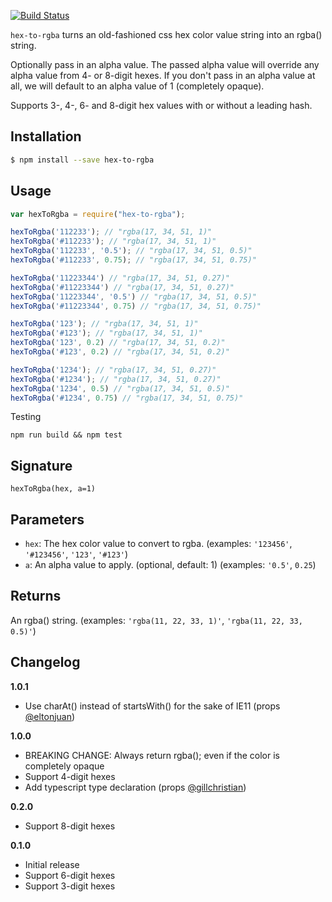 [![Build Status](https://travis-ci.org/misund/hex-to-rgba.svg?branch=master)](https://travis-ci.org/misund/hex-to-rgba)

`hex-to-rgba` turns an old-fashioned css hex color value string into an rgba() string.

Optionally pass in an alpha value. The passed alpha value will override any alpha value from 4- or 8-digit hexes. If you don't pass in an alpha value at all, we will default to an alpha value of 1 (completely opaque).

Supports 3-, 4-, 6- and 8-digit hex values with or without a leading hash.

## Installation
```sh
$ npm install --save hex-to-rgba
```

## Usage
```js
var hexToRgba = require("hex-to-rgba");

hexToRgba('112233'); // "rgba(17, 34, 51, 1)"
hexToRgba('#112233'); // "rgba(17, 34, 51, 1)"
hexToRgba('112233', '0.5'); // "rgba(17, 34, 51, 0.5)"
hexToRgba('#112233', 0.75); // "rgba(17, 34, 51, 0.75)"

hexToRgba('11223344') // "rgba(17, 34, 51, 0.27)"
hexToRgba('#11223344') // "rgba(17, 34, 51, 0.27)"
hexToRgba('11223344', '0.5') // "rgba(17, 34, 51, 0.5)"
hexToRgba('#11223344', 0.75) // "rgba(17, 34, 51, 0.75)"

hexToRgba('123'); // "rgba(17, 34, 51, 1)"
hexToRgba('#123'); // "rgba(17, 34, 51, 1)"
hexToRgba('123', 0.2) // "rgba(17, 34, 51, 0.2)"
hexToRgba('#123', 0.2) // "rgba(17, 34, 51, 0.2)"

hexToRgba('1234'); // "rgba(17, 34, 51, 0.27)"
hexToRgba('#1234'); // "rgba(17, 34, 51, 0.27)"
hexToRgba('1234', 0.5) // "rgba(17, 34, 51, 0.5)"
hexToRgba('#1234', 0.75) // "rgba(17, 34, 51, 0.75)"
```

Testing
```
npm run build && npm test
```

## Signature
`hexToRgba(hex, a=1)`

## Parameters
* `hex`: The hex color value to convert to rgba. (examples: `'123456'`, `'#123456'`, `'123'`, `'#123'`)
* `a`: An alpha value to apply. (optional, default: 1) (examples: `'0.5'`, `0.25`)

## Returns
An rgba() string. (examples: `'rgba(11, 22, 33, 1)'`, `'rgba(11, 22, 33, 0.5)'`)

## Changelog
**1.0.1**
  - Use charAt() instead of startsWith() for the sake of IE11 (props [@eltonjuan](https://github.com/misund/hex-to-rgba/pull/9))

**1.0.0**
  - BREAKING CHANGE: Always return rgba(); even if the color is completely opaque
  - Support 4-digit hexes
  - Add typescript type declaration (props [@gillchristian](https://github.com/misund/hex-to-rgba/pull/5))

**0.2.0**
  - Support 8-digit hexes

**0.1.0**
  - Initial release
  - Support 6-digit hexes
  - Support 3-digit hexes
